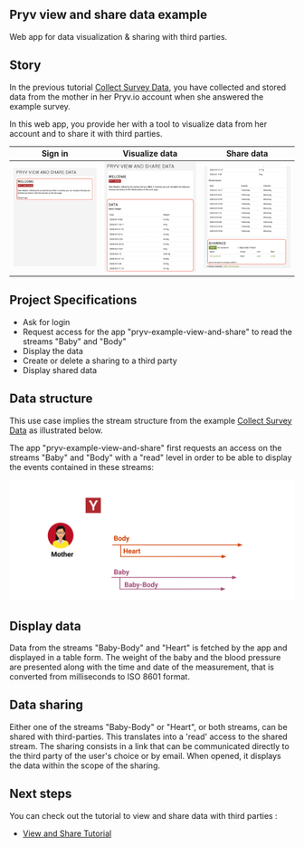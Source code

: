 ## Pryv view and share data example 

Web app for data visualization & sharing with third parties.

## Story

In the previous tutorial [Collect Survey Data](https://github.com/pryv/app-web-examples/tree/master/collect-survey-data), you have collected and stored data from the mother in her Pryv.io account when she answered the example survey.

In this web app, you provide her with a tool to visualize data from her account and to share it with third parties.

| Sign in                                                 | Visualize data                                                  | Share data                                                      |
| ------------------------------------------------------------ | ------------------------------------------------------------ | ------------------------------------------------------------ |
| <img src="images/1-login.png" alt="base" style="zoom:33%;" /> | <img src="images/2-visualize.png" alt="consent" style="zoom:33%;" /> | <img src="images/3-sharing.png" alt="form" style="zoom:33%;" /> |

## Project Specifications

- Ask for login
- Request access for the app "pryv-example-view-and-share" to read the streams "Baby" and "Body"
- Display the data
- Create or delete a sharing to a third party
- Display shared data 

## Data structure

This use case implies the stream structure from the example [Collect Survey Data](collect-survey-data/README.md) as illustrated below.

The app "pryv-example-view-and-share" first requests an access on the streams "Baby" and "Body" with a "read" level in order to be able to display the events contained in these streams:

![Stream structure](images/README-illustration.svg) 

## Display data

Data from the streams "Baby-Body" and "Heart" is fetched by the app and displayed in a table form.
The weight of the baby and the blood pressure are presented along with the time and date of the measurement, that is converted from milliseconds to ISO 8601 format.

## Data sharing

Either one of the streams "Baby-Body" or "Heart", or both streams, can be shared with third-parties. This translates into a 'read' access to the shared stream. The sharing consists in a link that can be communicated directly to the third party of the user's choice or by email.
When opened, it displays the data within the scope of the sharing. 

## Next steps

You can check out the tutorial to view and share data with third parties :
- [View and Share Tutorial](tutorial.md)